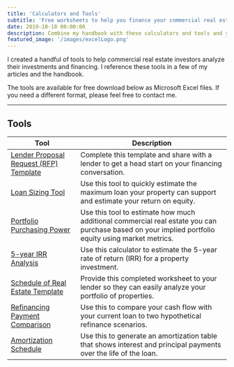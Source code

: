 ```yaml
---
title: 'Calculators and Tools'
subtitle: 'Free worksheets to help you finance your commercial real estate'
date: 2019-10-18 00:00:00
description: Combine my handbook with these calculators and tools and you’ll be on your way to handling your own financing.
featured_image: '/images/excelLogo.png'
---
```


I created a handful of tools to help commercial real estate investors analyze their investments and financing. I reference these tools in a few of my articles and the handbook.

The tools are available for free download below as Microsoft Excel files. If you need a different format, please feel free to contact me.

---

## Tools

| Tool                 | Description |
|----------------------|---------------|
| <a href="/assets/worksheets/Request-For-Proposal-Template.xlsx" class="js-no-ajax">Lender Proposal Request (RFP) Template</a>  | Complete this template and share with a lender to get a head start on your financing conversation. | 
|<a href="/assets/worksheets/LoanSizer.xlsx" class="js-no-ajax">Loan Sizing Tool</a> | Use this tool to quickly estimate the maximum loan your property can support and estimate your return on equity. |
|  <a href="/assets/worksheets/Portfolio-Purchasing-Power.xlsx" class="js-no-ajax">Portfolio Purchasing Power</a> | Use this tool to estimate how much additional commercial real estate you can purchase based on your implied portfolio equity using market metrics.|
| <a href="/assets/worksheets/5yr-IRR-Analysis.xlsx" class="js-no-ajax">5-year IRR Analysis</a> | Use this calculator to estimate the 5-year rate of return (IRR) for a property investment.|
| <a href="/assets/worksheets/RealEstateScheduleTemplate.xlsx" class="js-no-ajax">Schedule of Real Estate Template</a> | Provide this completed worksheet to your lender so they can easily analyze your portfolio of properties.|
| <a href="/assets/worksheets/RefinancingPaymentComparison.xlsx" class="js-no-ajax">Refinancing Payment Comparison</a> | Use this to compare your cash flow with your current loan to two hypothetical refinance scenarios.|
| <a href="/assets/worksheets/AmortizationSchedule.xlsx" class="js-no-ajax">Amortization Schedule</a> | Use this to generate an amortization table that shows interest and principal payments over the life of the loan. |

